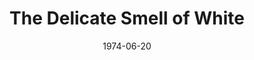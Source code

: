 ---
title: The Delicate Smell of White
date: 1974-06-20
closing_date: 1974-06-29
layout: productions
featured_image:
image_caption:
image_credit:
playbill:
Theatre: Theatre Jacksonville
Venue: Little Theatre
cast:
- Laurie: Loy Domingos
- Kitty: Nancy Woods
- Marty: Douglas Davidson
- Beejay: Patricia Sharp
- Mary: Cindi Knight
- Lt. Reiker: Ernest Goldsmith
- Officer Murphy: Lawrence Weiler
crew:
- Director: Hal Henderson
- Stage Manager: Sheila Hughes
- Lighting Technician: Dwight Stillson
- Sound Technician: David Stillson
- Stage Crew:
  - Brian Cooke
  - Larry Usoff
- Set Construction:
  - Brian Cooke
  - Dwight Stillson
  - David Stillson
  - Larry Ustoff
  - Eric Winters
  - Mary Ellen Wofford
- Properties:
  - Mary Ellen Wofford
  - LeNore Hart
  - Allison Herbert
  - Caroline Herbert
  - Mardi Kelly
- Costumes: Gert Berman
- Publicity: Diane Somerville
- Box Office:
  - Gert Berman
  - Ann Dubow
  - Pat Somers
external_links:
---